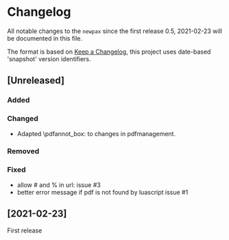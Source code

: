 # Changelog
All notable changes to the `newpax`  since the 
first release 0.5, 2021-02-23 will be documented in this file.

The format is based on [Keep a Changelog](https://keepachangelog.com/en/1.0.0/),
this project uses date-based 'snapshot' version identifiers.

## [Unreleased]

### Added

### Changed
- Adapted \pdfannot_box: to changes in pdfmanagement.

### Removed
  
### Fixed
- allow # and % in url: issue #3
- better error message if pdf is not found by luascript issue #1   

## [2021-02-23]

First release
